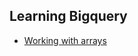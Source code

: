 Learning Bigquery
---

* [Working with arrays](https://cloud.google.com/bigquery/docs/reference/standard-sql/arrays)
